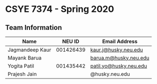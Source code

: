 # CSYE 7374 - Spring 2020

## Team Information

| Name | NEU ID | Email Address |
| --- | --- | --- |
|Jagmandeep Kaur | 001426439|kaur.j@husky.neu.edu |  | | |
|Mayank Barua| | barua.m@husky.neu.edu|
|Yogita Patil| 001435442|patil.yo@husky.neu.edu |
|Prajesh Jain| | @husky.neu.edu|

